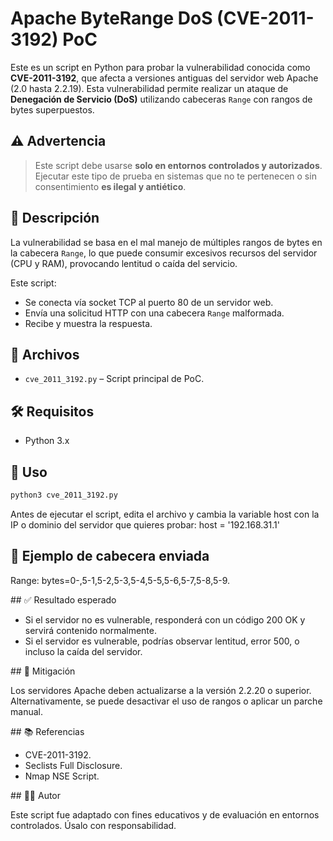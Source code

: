 # Apache ByteRange DoS (CVE-2011-3192) PoC

Este es un script en Python para probar la vulnerabilidad conocida como **CVE-2011-3192**, que afecta a versiones antiguas del servidor web Apache (2.0 hasta 2.2.19). Esta vulnerabilidad permite realizar un ataque de **Denegación de Servicio (DoS)** utilizando cabeceras `Range` con rangos de bytes superpuestos.

## ⚠️ Advertencia

> Este script debe usarse **solo en entornos controlados y autorizados**. Ejecutar este tipo de prueba en sistemas que no te pertenecen o sin consentimiento **es ilegal y antiético**.

## 📌 Descripción

La vulnerabilidad se basa en el mal manejo de múltiples rangos de bytes en la cabecera `Range`, lo que puede consumir excesivos recursos del servidor (CPU y RAM), provocando lentitud o caída del servicio.

Este script:

- Se conecta vía socket TCP al puerto 80 de un servidor web.
- Envía una solicitud HTTP con una cabecera `Range` malformada.
- Recibe y muestra la respuesta.

## 📂 Archivos

- `cve_2011_3192.py` – Script principal de PoC.

## 🛠️ Requisitos

- Python 3.x

## 🚀 Uso

```bash
python3 cve_2011_3192.py
```
Antes de ejecutar el script, edita el archivo y cambia la variable host con la IP o dominio del servidor que quieres probar:
host = '192.168.31.1'

## 🧪 Ejemplo de cabecera enviada

Range: bytes=0-,5-1,5-2,5-3,5-4,5-5,5-6,5-7,5-8,5-9.

## ✅ Resultado esperado

- Si el servidor no es vulnerable, responderá con un código 200 OK y servirá contenido normalmente.
- Si el servidor es vulnerable, podrías observar lentitud, error 500, o incluso la caída del servidor.

## 🔐 Mitigación

Los servidores Apache deben actualizarse a la versión 2.2.20 o superior. Alternativamente, se puede desactivar el uso de rangos o aplicar un parche manual.

## 📚 Referencias

- CVE-2011-3192.
- Seclists Full Disclosure.
- Nmap NSE Script.

## 👨‍💻 Autor

Este script fue adaptado con fines educativos y de evaluación en entornos controlados. Úsalo con responsabilidad.
